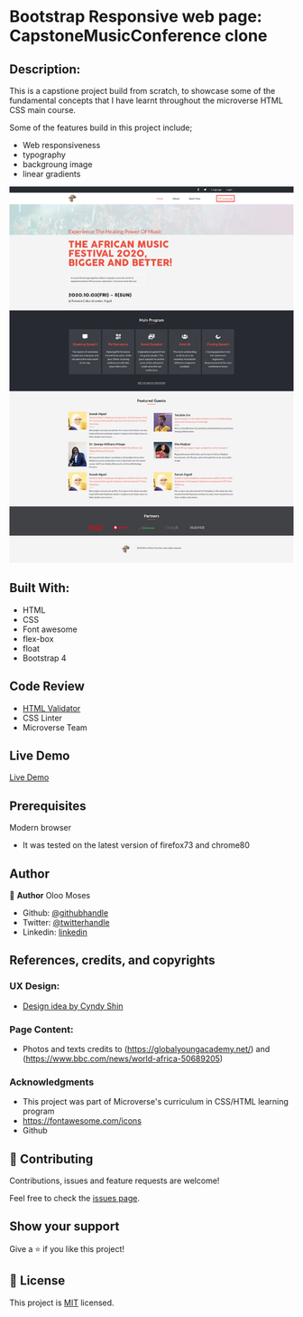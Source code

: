 # Bootstrap Responsive web page: CapstoneMusicConference clone


## Description:

This is a capstione project build from scratch, to showcase some of the fundamental concepts that I have learnt
throughout the microverse HTML CSS main course.

Some of the features build in this project include;

  - Web responsiveness
  - typography
  - backgroung image
  - linear gradients

![screenshot](/images/Screenshot1.png)

## Built With:

  - HTML
  - CSS
  - Font awesome
  - flex-box
  - float
  - Bootstrap 4


## Code Review

  - [HTML Validator](https://validator.w3.org/)
  - CSS Linter
  - Microverse Team

## Live Demo 

[Live Demo](https://rawcdn.githack.com/oloomoses/CapstoneMusicConference/a26cafe0daec70a812784a61b8614dd1f424edd9/index.html)

## Prerequisites

Modern browser
- It was tested on the latest version of firefox73 and chrome80

## Author

👤 **Author**
Oloo Moses

- Github: [@githubhandle](https://github.com/oloomoses)
- Twitter: [@twitterhandle](https://twitter.com/olooine)
- Linkedin: [linkedin](https://www.linkedin.com/in/oloo-moses-528bb1b3/)

## References, credits, and copyrights

  ### UX Design:

  - [Design idea by Cyndy Shin](https://www.behance.net/adagio07)

  ### Page Content:

  - Photos and texts credits to (https://globalyoungacademy.net/)
  and (https://www.bbc.com/news/world-africa-50689205)

  ### Acknowledgments

- This project was part of Microverse's curriculum in CSS/HTML learning program
- https://fontawesome.com/icons
- Github

## 🤝 Contributing

Contributions, issues and feature requests are welcome!

Feel free to check the [issues page](issues/).

## Show your support

Give a ⭐️ if you like this project!


## 📝 License

This project is [MIT](lic.url) licensed.


